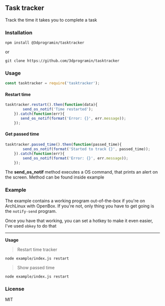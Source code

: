 Task tracker
--------

Track the time it takes you to complete a task


### Installation
```npm install @3dprogramin/tasktracker```

or

```git clone https://github.com/3dprogramin/tasktracker```


### Usage
```js
const tasktracker = require('tasktracker');
```
#### Restart time
```js
tasktracker.restart().then(function(data){
        send_os_notif('Time restarted');
    }).catch(function(err){
       send_os_notif(format('Error: {}', err.message));
    });
```
#### Get passed time
```js
tasktracker.passed_time().then(function(passed_time){
        send_os_notif(format('Started to track {}', passed_time));
    }).catch(function(err){
        send_os_notif(format('Error: {}', err.message));
    });
```

The **send_os_notif** method executes a OS command, that prints an alert on
the screen. Method can be found inside example

### Example
The example contains a working program out-of-the-box if you're on ArchLinux with OpenBox.
If you're not, only thing you have to get going is the ```notify-send``` program.

Once you have that working, you can set a hotkey to make it even easier, I've used ```obkey``` to do that

-----------

**Usage**

> Restart time tracker

```node example/index.js restart```

> Show passed time

```node example/index.js restart```

### License
MIT
